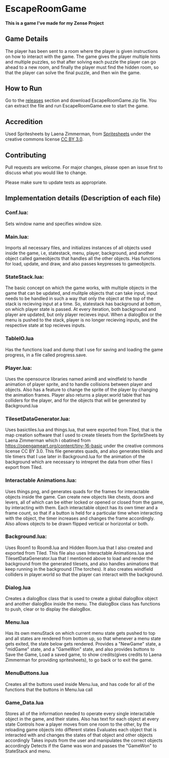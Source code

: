 # EscapeRoomGame

#### This is a game I've made for my Zense Project

## Game Details

The player has been sent to a room where the player is given instructions on how to interact with the game. The game gives the player multiple hints and multiple puzzles, so that after solving each puzzle the player can go ahead to a new room, and finally the player must find the hidden room, so that the player can solve the final puzzle, and then win the game.

## How to Run

Go to the [releases](https://github.com/Owais-Md/Escape-room-game/releases/tag/v1.0.0) section and download EscapeRoomGame.zip file.
You can extract the file and run EscapeRoomGame.exe to start the game.


## Accredition
Used Spritesheets by Laena Zimmerman, from [Spritesheets](https://opengameart.org/content/tiny-16-basic) under the creative commons license [CC BY 3.0](https://creativecommons.org/licenses/by/3.0/).

## Contributing

Pull requests are welcome. For major changes, please open an issue first
to discuss what you would like to change.

Please make sure to update tests as appropriate.

## Implementation details (Description of each file)
### Conf.lua:
Sets window name and specifies window size.

### Main.lua:
Imports all necessary files, and initializes instances of all objects used inside the game, i.e, statestack, menu, player, background, and another object called gameobjects that handles all the other objects.
Has functions for load, update, and draw, and also passes keypresses to gameobjects.


### StateStack.lua:
The basic concept on which the game works, with multiple objects in the game that can be updated, and mulitple objects that can take input, input needs to be handled in such a way that only the object at the top of the stack is recieving input at a time.
So, statestack has background at bottom, on which player state is passed. At every iteration, both background and player are updated, but only player recieves input.
When a dialogBox or the menu is pushed to the stack, player is no longer recieving inputs, and the respective state at top recieves inputs.

### TableIO.lua
Has the functions load and dump that I use for saving and loading the game progress, in a file called  progress.save.

### Player.lua:
Uses the opensource libraries named anim8 and windfield to handle animation of player sprite, and to handle collisions between player and objects. Also has a feature to change the sprite of the player by changing the animation frames.
Player also returns a player.world table that has colliders for the player, and for the objects that will be generated by Background.lua


### TilesetDataGenerator.lua:
Uses basictiles.lua and things.lua, that were exported from Tiled, that is the map creation software that I used to create tilesets from the SpriteSheets by Laena Zimmerman which i obatined from https://opengameart.org/content/tiny-16-basic under the creative commons license CC BY 3.0.
This file generates quads, and also generates tileids and tile timers that I use later in Background.lua for the animation of the background which are necessary to intrepret the data from other files I export from Tiled.


### Interactable Animations.lua:
Uses things.png, and generates quads for the frames for interactable objects inside the game.
Can create new objects like chests, doors and levers, all of which can be either locked or opened or closed from the game, by interacting with them.
Each interactable object has its own timer and a frame count, so that if a button is held for a particular time when interacting with the object, the timer increases and changes the frame accordingly.
Also allows objects to be drawn flipped vertical or horizontal or both.


### Background.lua:
Uses Room1 to Room8.lua and Hidden Room.lua that I also created and exported from Tiled.
This file also uses Interactable Animations.lua and TilesetDataGenerator.lua that I mentioned above to load and render the background from the generated tilesets, and also handles animations that keep running in the background (The torches).
It also creates windfield colliders in player.world so that the player can interact with the background.

### Dialog.lua

Creates a dialogBox class that is used to create a global dialogBox object and another dialogBox inside the menu. The dialogBox class has functions to push, clear or to display the dialogBox.

### Menu.lua

Has its own menuStack on which current menu state gets pushed to top and all states are rendered from bottom up, so that whenever a menu state gets exited, the state below gets rendered.
Provides a "NewGame" state, a "midGame" state, and a "GameWon" state, and also provides buttons to Save the Game, Load a saved game, to show credits(gives credits to Laena Zimmerman for providing spritesheets), to go back or to exit the game.

### MenuButtons.lua

Creates all the buttons used inside Menu.lua, and has code for all of the functions that the buttons in Menu.lua call

### Game_Data.lua

Stores all of the information needed to operate every single interactable object in the game, and their states.
Also has text for each object at every state
Controls how a player moves from one room to the other, by the reloading game objects into different states
Evaluates each object that is interacted with and changes the states of that object and other objects accordingly
Takes inputs from the user and manipulates the correct objects accordingly
Detects if the Game was won and passes the "GameWon" to StateStack and menu.
